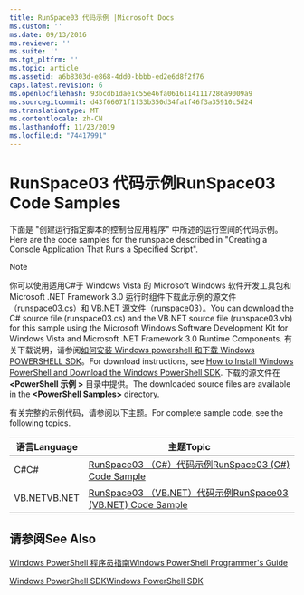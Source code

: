 ```yaml
---
title: RunSpace03 代码示例 |Microsoft Docs
ms.custom: ''
ms.date: 09/13/2016
ms.reviewer: ''
ms.suite: ''
ms.tgt_pltfrm: ''
ms.topic: article
ms.assetid: a6b8303d-e868-4dd0-bbbb-ed2e6d8f2f76
caps.latest.revision: 6
ms.openlocfilehash: 93bcdb1dae1c55e46fa06161141117286a9009a9
ms.sourcegitcommit: d43f66071f1f33b350d34fa1f46f3a35910c5d24
ms.translationtype: MT
ms.contentlocale: zh-CN
ms.lasthandoff: 11/23/2019
ms.locfileid: "74417991"
---
```

# <a name="runspace03-code-samples"></a><span data-ttu-id="8974e-102">RunSpace03 代码示例</span><span class="sxs-lookup"><span data-stu-id="8974e-102">RunSpace03 Code Samples</span></span>

<span data-ttu-id="8974e-103">下面是 "创建运行指定脚本的控制台应用程序" 中所述的运行空间的代码示例。</span><span class="sxs-lookup"><span data-stu-id="8974e-103">Here are the code samples for the runspace described in "Creating a Console Application That Runs a Specified Script".</span></span>

> [!NOTE]
> <span data-ttu-id="8974e-104">你可以使用适用C#于 Windows Vista 的 Microsoft Windows 软件开发工具包和 Microsoft .NET Framework 3.0 运行时组件下载此示例的源文件（runspace03.cs）和 VB.NET 源文件（runspace03）。</span><span class="sxs-lookup"><span data-stu-id="8974e-104">You can download the C# source file (runspace03.cs) and the VB.NET source file (runspace03.vb) for this sample using the Microsoft Windows Software Development Kit for Windows Vista and Microsoft .NET Framework 3.0 Runtime Components.</span></span> <span data-ttu-id="8974e-105">有关下载说明，请参阅[如何安装 Windows powershell 和下载 Windows POWERSHELL SDK](/powershell/scripting/developer/installing-the-windows-powershell-sdk)。</span><span class="sxs-lookup"><span data-stu-id="8974e-105">For download instructions, see [How to Install Windows PowerShell and Download the Windows PowerShell SDK](/powershell/scripting/developer/installing-the-windows-powershell-sdk).</span></span>
> <span data-ttu-id="8974e-106">下载的源文件在 **\<PowerShell 示例 >** 目录中提供。</span><span class="sxs-lookup"><span data-stu-id="8974e-106">The downloaded source files are available in the **\<PowerShell Samples>** directory.</span></span>

<span data-ttu-id="8974e-107">有关完整的示例代码，请参阅以下主题。</span><span class="sxs-lookup"><span data-stu-id="8974e-107">For complete sample code, see the following topics.</span></span>

| <span data-ttu-id="8974e-108">语言</span><span class="sxs-lookup"><span data-stu-id="8974e-108">Language</span></span> |                                 <span data-ttu-id="8974e-109">主题</span><span class="sxs-lookup"><span data-stu-id="8974e-109">Topic</span></span>                                 |
| -------- | --------------------------------------------------------------------- |
| <span data-ttu-id="8974e-110">C#</span><span class="sxs-lookup"><span data-stu-id="8974e-110">C#</span></span>       | [<span data-ttu-id="8974e-111">RunSpace03 （C#）代码示例</span><span class="sxs-lookup"><span data-stu-id="8974e-111">RunSpace03 (C#) Code Sample</span></span>](./runspace03-csharp-code-sample.md)     |
| <span data-ttu-id="8974e-112">VB.NET</span><span class="sxs-lookup"><span data-stu-id="8974e-112">VB.NET</span></span>   | [<span data-ttu-id="8974e-113">RunSpace03 （VB.NET）代码示例</span><span class="sxs-lookup"><span data-stu-id="8974e-113">RunSpace03 (VB.NET) Code Sample</span></span>](./runspace03-vb-net-code-sample.md) |

## <a name="see-also"></a><span data-ttu-id="8974e-114">请参阅</span><span class="sxs-lookup"><span data-stu-id="8974e-114">See Also</span></span>

[<span data-ttu-id="8974e-115">Windows PowerShell 程序员指南</span><span class="sxs-lookup"><span data-stu-id="8974e-115">Windows PowerShell Programmer's Guide</span></span>](./windows-powershell-programmer-s-guide.md)

[<span data-ttu-id="8974e-116">Windows PowerShell SDK</span><span class="sxs-lookup"><span data-stu-id="8974e-116">Windows PowerShell SDK</span></span>](../windows-powershell-reference.md)
